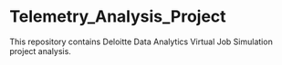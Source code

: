 # Telemetry_Analysis_Project
This repository contains Deloitte Data Analytics Virtual Job Simulation project analysis.
